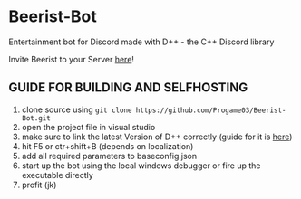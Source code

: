 # Beerist-Bot
Entertainment bot for Discord made with D++ - the C++ Discord library

Invite Beerist to your Server [here](https://top.gg/bot/846722660523180042)!

## GUIDE FOR BUILDING AND SELFHOSTING

1. clone source using `git clone https://github.com/Progame03/Beerist-Bot.git`
2. open the project file in visual studio
3. make sure to link the latest Version of D++ correctly (guide for it is [here](https://dpp.dev/build-a-discord-bot-windows-visual-studio.html))
4. hit F5 or ctr+shift+B (depends on localization)
5. add all required parameters to baseconfig.json
6. start up the bot using the local windows debugger or fire up the executable directly
7. profit (jk)
